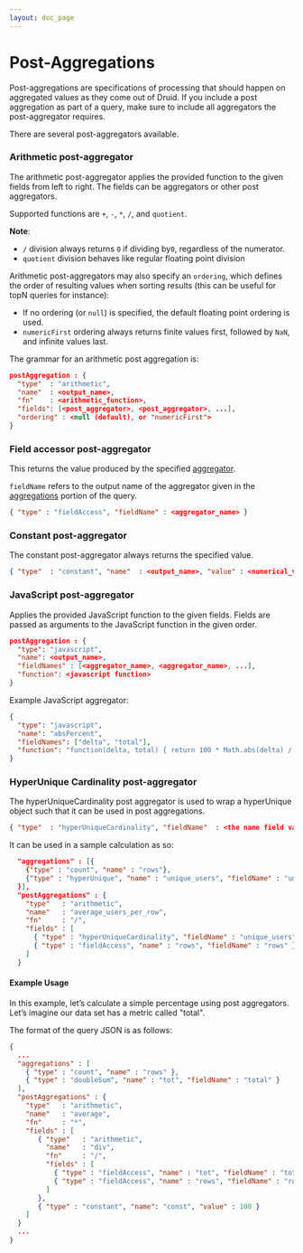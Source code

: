 ```yaml
---
layout: doc_page
---
```

# Post-Aggregations
Post-aggregations are specifications of processing that should happen on aggregated values as they come out of Druid. If you include a post aggregation as part of a query, make sure to include all aggregators the post-aggregator requires.

There are several post-aggregators available.

### Arithmetic post-aggregator

The arithmetic post-aggregator applies the provided function to the given
fields from left to right. The fields can be aggregators or other post aggregators.

Supported functions are `+`, `-`, `*`, `/`, and `quotient`.

**Note**:

* `/` division always returns `0` if dividing by`0`, regardless of the numerator.
* `quotient` division behaves like regular floating point division

Arithmetic post-aggregators may also specify an `ordering`, which defines the order
of resulting values when sorting results (this can be useful for topN queries for instance):

- If no ordering (or `null`) is specified, the default floating point ordering is used.
- `numericFirst` ordering always returns finite values first, followed by `NaN`, and infinite values last.

The grammar for an arithmetic post aggregation is:

```json
postAggregation : {
  "type"  : "arithmetic",
  "name"  : <output_name>,
  "fn"    : <arithmetic_function>,
  "fields": [<post_aggregator>, <post_aggregator>, ...],
  "ordering" : <null (default), or "numericFirst">
}
```

### Field accessor post-aggregator

This returns the value produced by the specified [aggregator](../querying/aggregations.html).

`fieldName` refers to the output name of the aggregator given in the [aggregations](../querying/aggregations.html) portion of the query.

```json
{ "type" : "fieldAccess", "fieldName" : <aggregator_name> }
```

### Constant post-aggregator

The constant post-aggregator always returns the specified value.

```json
{ "type"  : "constant", "name"  : <output_name>, "value" : <numerical_value> }
```

### JavaScript post-aggregator

Applies the provided JavaScript function to the given fields. Fields are passed as arguments to the JavaScript function in the given order.

```json
postAggregation : {
  "type": "javascript",
  "name": <output_name>,
  "fieldNames" : [<aggregator_name>, <aggregator_name>, ...],
  "function": <javascript function>
}
```

Example JavaScript aggregator:

```json
{
  "type": "javascript",
  "name": "absPercent",
  "fieldNames": ["delta", "total"],
  "function": "function(delta, total) { return 100 * Math.abs(delta) / total; }"
}
```
### HyperUnique Cardinality post-aggregator

The hyperUniqueCardinality post aggregator is used to wrap a hyperUnique object such that it can be used in post aggregations.

```json
{ "type"  : "hyperUniqueCardinality", "fieldName"  : <the name field value of the hyperUnique aggregator>}
```

It can be used in a sample calculation as so:

```json
  "aggregations" : [{
    {"type" : "count", "name" : "rows"},
    {"type" : "hyperUnique", "name" : "unique_users", "fieldName" : "uniques"}
  }],
  "postAggregations" : {
    "type"   : "arithmetic",
    "name"   : "average_users_per_row",
    "fn"     : "/",
    "fields" : [
      { "type" : "hyperUniqueCardinality", "fieldName" : "unique_users" },
      { "type" : "fieldAccess", "name" : "rows", "fieldName" : "rows" }
    ]
  }
```

#### Example Usage

In this example, let’s calculate a simple percentage using post aggregators. Let’s imagine our data set has a metric called "total".

The format of the query JSON is as follows:

```json
{
  ...
  "aggregations" : [
    { "type" : "count", "name" : "rows" },
    { "type" : "doubleSum", "name" : "tot", "fieldName" : "total" }
  ],
  "postAggregations" : {
    "type"   : "arithmetic",
    "name"   : "average",
    "fn"     : "*",
    "fields" : [
       { "type"   : "arithmetic",
         "name"   : "div",
         "fn"     : "/",
         "fields" : [
           { "type" : "fieldAccess", "name" : "tot", "fieldName" : "tot" },
           { "type" : "fieldAccess", "name" : "rows", "fieldName" : "rows" }
         ]
       },
       { "type" : "constant", "name": "const", "value" : 100 }
    ]
  }
  ...
}
```
